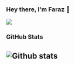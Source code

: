 ### Hey there, I'm Faraz 👋 
![](https://komarev.com/ghpvc/?username=fazpeerbaksh&color=green)

 

### GitHub Stats

![Github stats](https://github-readme-stats.vercel.app/api?username=fazpeerbaksh&count_private=true&show_icons=true&theme=dark&include_all_commits=true)
---
